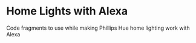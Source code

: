 # Home Lights with Alexa
Code fragments to use while making Phillips Hue home lighting work with Alexa